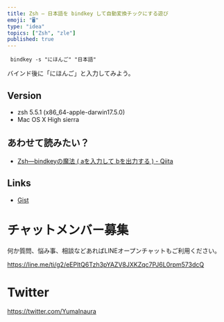 ```yaml
---
title: Zsh — 日本語を bindkey して自動変換チックにする遊び
emoji: "🖥"
type: "idea"
topics: ["Zsh", "zle"]
published: true
---
```


```
 bindkey -s "にほんご" "日本語"
```

バインド後に「にほんご」と入力してみよう。


## Version

- zsh 5.5.1 (x86_64-apple-darwin17.5.0)
- Mac OS X High sierra

## あわせて読みたい？

- [Zsh—bindkeyの魔法 ( aを入力して bを出力する ) - Qiita](https://qiita.com/YumaInaura/items/4dfd9a18fb8aec8f8ff0)

## Links

- [Gist](https://gist.github.com/YumaInaura/27bb1f79881a63bed2fb9635cbaed73b
)








<!-- Update From Qiita API -->

# チャットメンバー募集


何か質問、悩み事、相談などあればLINEオープンチャットもご利用ください。

https://line.me/ti/g2/eEPltQ6Tzh3pYAZV8JXKZqc7PJ6L0rpm573dcQ





# Twitter


https://twitter.com/YumaInaura


<!-- Update From Qiita API -->


